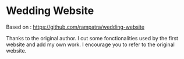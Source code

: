 # Wedding Website
Based on : https://github.com/rampatra/wedding-website

Thanks to the original author. I cut some fonctionalities used by the first website and add my own work. I encourage you to refer to the original website.